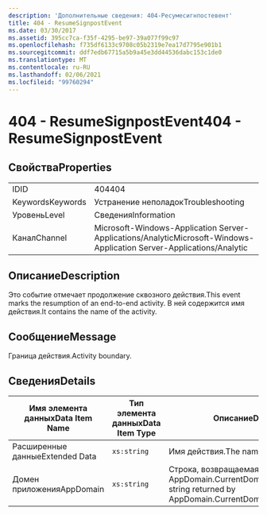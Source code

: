 ```yaml
---
description: 'Дополнительные сведения: 404-Ресумесигнпостевент'
title: 404 - ResumeSignpostEvent
ms.date: 03/30/2017
ms.assetid: 395cc7ca-f35f-4295-be97-39a077f99c97
ms.openlocfilehash: f735df6133c9708c05b2319e7ea17d7795e901b1
ms.sourcegitcommit: ddf7edb67715a5b9a45e3dd44536dabc153c1de0
ms.translationtype: MT
ms.contentlocale: ru-RU
ms.lasthandoff: 02/06/2021
ms.locfileid: "99760294"
---
```

# <a name="404---resumesignpostevent"></a><span data-ttu-id="8e33a-103">404 - ResumeSignpostEvent</span><span class="sxs-lookup"><span data-stu-id="8e33a-103">404 - ResumeSignpostEvent</span></span>

## <a name="properties"></a><span data-ttu-id="8e33a-104">Свойства</span><span class="sxs-lookup"><span data-stu-id="8e33a-104">Properties</span></span>  
  
|||  
|-|-|  
|<span data-ttu-id="8e33a-105">ID</span><span class="sxs-lookup"><span data-stu-id="8e33a-105">ID</span></span>|<span data-ttu-id="8e33a-106">404</span><span class="sxs-lookup"><span data-stu-id="8e33a-106">404</span></span>|  
|<span data-ttu-id="8e33a-107">Keywords</span><span class="sxs-lookup"><span data-stu-id="8e33a-107">Keywords</span></span>|<span data-ttu-id="8e33a-108">Устранение неполадок</span><span class="sxs-lookup"><span data-stu-id="8e33a-108">Troubleshooting</span></span>|  
|<span data-ttu-id="8e33a-109">Уровень</span><span class="sxs-lookup"><span data-stu-id="8e33a-109">Level</span></span>|<span data-ttu-id="8e33a-110">Сведения</span><span class="sxs-lookup"><span data-stu-id="8e33a-110">Information</span></span>|  
|<span data-ttu-id="8e33a-111">Канал</span><span class="sxs-lookup"><span data-stu-id="8e33a-111">Channel</span></span>|<span data-ttu-id="8e33a-112">Microsoft-Windows-Application Server-Applications/Analytic</span><span class="sxs-lookup"><span data-stu-id="8e33a-112">Microsoft-Windows-Application Server-Applications/Analytic</span></span>|  
  
## <a name="description"></a><span data-ttu-id="8e33a-113">Описание</span><span class="sxs-lookup"><span data-stu-id="8e33a-113">Description</span></span>  

 <span data-ttu-id="8e33a-114">Это событие отмечает продолжение сквозного действия.</span><span class="sxs-lookup"><span data-stu-id="8e33a-114">This event marks the resumption of an end-to-end activity.</span></span> <span data-ttu-id="8e33a-115">В ней содержится имя действия.</span><span class="sxs-lookup"><span data-stu-id="8e33a-115">It contains the name of the activity.</span></span>  
  
## <a name="message"></a><span data-ttu-id="8e33a-116">Сообщение</span><span class="sxs-lookup"><span data-stu-id="8e33a-116">Message</span></span>  

 <span data-ttu-id="8e33a-117">Граница действия.</span><span class="sxs-lookup"><span data-stu-id="8e33a-117">Activity boundary.</span></span>  
  
## <a name="details"></a><span data-ttu-id="8e33a-118">Сведения</span><span class="sxs-lookup"><span data-stu-id="8e33a-118">Details</span></span>  
  
|<span data-ttu-id="8e33a-119">Имя элемента данных</span><span class="sxs-lookup"><span data-stu-id="8e33a-119">Data Item Name</span></span>|<span data-ttu-id="8e33a-120">Тип элемента данных</span><span class="sxs-lookup"><span data-stu-id="8e33a-120">Data Item Type</span></span>|<span data-ttu-id="8e33a-121">Описание</span><span class="sxs-lookup"><span data-stu-id="8e33a-121">Description</span></span>|  
|--------------------|--------------------|-----------------|  
|<span data-ttu-id="8e33a-122">Расширенные данные</span><span class="sxs-lookup"><span data-stu-id="8e33a-122">Extended Data</span></span>|`xs:string`|<span data-ttu-id="8e33a-123">Имя действия.</span><span class="sxs-lookup"><span data-stu-id="8e33a-123">The name of the activity.</span></span>|  
|<span data-ttu-id="8e33a-124">Домен приложения</span><span class="sxs-lookup"><span data-stu-id="8e33a-124">AppDomain</span></span>|`xs:string`|<span data-ttu-id="8e33a-125">Строка, возвращаемая AppDomain.CurrentDomain.FriendlyName.</span><span class="sxs-lookup"><span data-stu-id="8e33a-125">The string returned by AppDomain.CurrentDomain.FriendlyName.</span></span>|
